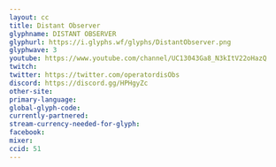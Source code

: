```yaml
---
layout: cc
title: Distant Observer
glyphname: DISTANT OBSERVER
glyphurl: https://i.glyphs.wf/glyphs/DistantObserver.png
glyphwave: 3
youtube: https://www.youtube.com/channel/UC13043Ga8_N3kItV22oHazQ
twitch: 
twitter: https://twitter.com/operatordisObs
discord: https://discord.gg/HPHgyZc
other-site: 
primary-language: 
global-glyph-code: 
currently-partnered: 
stream-currency-needed-for-glyph: 
facebook: 
mixer: 
ccid: 51
---
```


